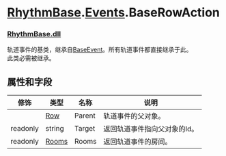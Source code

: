 # [RhythmBase](../../RhythmToolkit.md).[Events](../namespace/Events.md).BaseRowAction  
### [RhythmBase.dll](../assembly/RhythmBase.md)
轨道事件的基类，继承自[BaseEvent](BaseEvent.md)。所有轨道事件都直接继承于此。  
此类必需被继承。  

## 属性和字段

修饰 | 类型 | 名称 | 说明
-|-|-|-
| | [Row](Row.md) | Parent | 轨道事件的父对象。  
readonly | string | Target | 返回轨道事件指向父对象的Id。  
readonly | [Rooms](Rooms.md) | Rooms | 返回轨道事件的房间。  